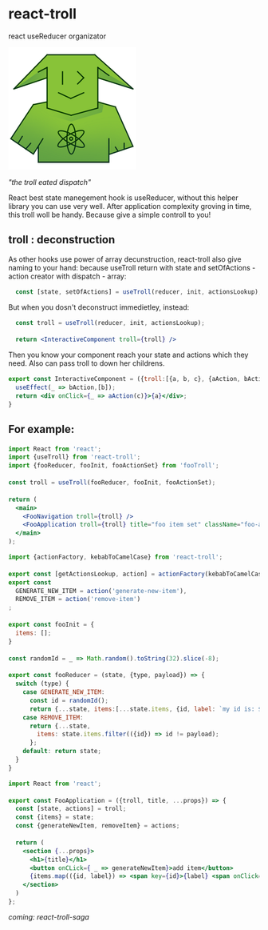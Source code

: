 # react-troll
react useReducer organizator

![react-troll-logo](./doc/react-troll-logo-small.png)

*"the troll eated dispatch"*

React best state manegement hook is useReducer, without this helper library you can use very well.
After application complexity groving in time, this troll woll be handy. Because give a simple controll to you!

## troll : deconstruction

As other hooks use power of array decunstruction, react-troll also give naming to your hand:
because useTroll return with state and setOfActions - action creator with dispatch - array:
```jsx
  const [state, setOfActions] = useTroll(reducer, init, actionsLookup);
```
But when you dosn't deconstruct immedietley, instead:
```jsx
  const troll = useTroll(reducer, init, actionsLookup);

  return <InteractiveComponent troll={troll} />
```
Then you know your component reach your state and actions which they need.
Also can pass troll to down her childrens.
```jsx
export const InteractiveComponent = ({troll:[{a, b, c}, {aAction, bAction}]}) => {
  useEffect(_ => bAction,[b]);
  return <div onClick={_ => aAction(c)}>{a}</div>;
}
```

## For example:

```jsx
import React from 'react';
import {useTroll} from 'react-troll';
import {fooReducer, fooInit, fooActionSet} from 'fooTroll';

const troll = useTroll(fooReducer, fooInit, fooActionSet);

return (
  <main>
    <FooNavigation troll={troll} />
    <FooApplication troll={troll} title="foo item set" className="foo-application" />
  </main>
);
```

```jsx
import {actionFactory, kebabToCamelCase} from 'react-troll';

export const [getActionsLookup, action] = actionFactory(kebabToCamelCase);
export const 
  GENERATE_NEW_ITEM = action('generate-new-item'),
  REMOVE_ITEM = action('remove-item')
;

export const fooInit = {
  items: [];
}

const randomId = _ => Math.random().toString(32).slice(-8);

export const fooReducer = (state, {type, payload}) => {
  switch (type) {
    case GENERATE_NEW_ITEM: 
      const id = randomId();
      return {...state, items:[...state.items, {id, label: `my id is: ${id}`}]};
    case REMOVE_ITEM: 
      return {...state, 
        items: state.items.filter(({id}) => id != payload);
      };
    default: return state;
  }
}
```

```jsx
import React from 'react';

export const FooApplication = ({troll, title, ...props}) => {
  const [state, actions] = troll;
  const {items} = state;
  const {generateNewItem, removeItem} = actions;

  return (
    <section {...props}>
      <h1>{title}</h1>
      <button onCLick={ _ => generateNewItem}>add item</button>
      {items.map(({id, label}) => <span key={id}>{label} <span onClick={_ => removeItem(id)}>X</span></span>)}
    </section>
  )
};
```

*coming: react-troll-saga*
